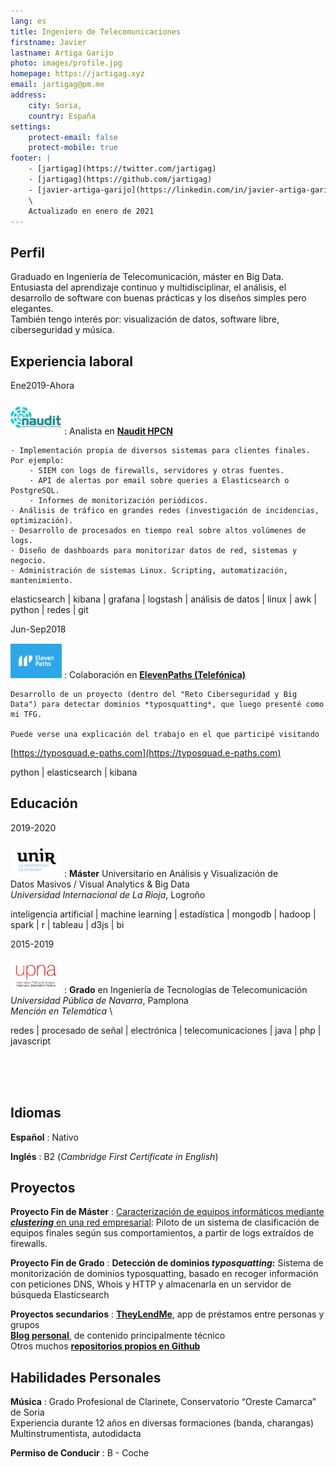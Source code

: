 ```yaml
---
lang: es
title: Ingeniero de Telecomunicaciones
firstname: Javier
lastname: Artiga Garijo
photo: images/profile.jpg
homepage: https://jartigag.xyz
email: jartigag@pm.me
address:
    city: Soria,
    country: España
settings:
    protect-email: false
    protect-mobile: true
footer: |
    - [jartigag](https://twitter.com/jartigag)
    - [jartigag](https://github.com/jartigag)
    - [javier-artiga-garijo](https://linkedin.com/in/javier-artiga-garijo) \
    \
    Actualizado en enero de 2021
---
```


Perfil
-------

Graduado en Ingeniería de Telecomunicación, máster en Big Data. Entusiasta del aprendizaje continuo y multidisciplinar, el análisis, el desarrollo de software
con buenas prácticas y los diseños simples pero elegantes.  
También tengo interés por: visualización de datos, software libre, ciberseguridad y música.

Experiencia laboral
-------------------

Ene2019-Ahora<br><a href="https://www.naudit.es"><img src="images/naudit.png" style="height: 55px; padding-top: 15px"/></a>
:   Analista en [**Naudit HPCN**](https://www.naudit.es)

    · Implementación propia de diversos sistemas para clientes finales. Por ejemplo:  
    ⠀   · SIEM con logs de firewalls, servidores y otras fuentes.  
    ⠀   · API de alertas por email sobre queries a Elasticsearch o PostgreSQL.  
    ⠀   · Informes de monitorización periódicos.  
    · Análisis de tráfico en grandes redes (investigación de incidencias, optimización).  
    · Desarrollo de procesados en tiempo real sobre altos volúmenes de logs.  
    · Diseño de dashboards para monitorizar datos de red, sistemas y negocio.  
    · Administración de sistemas Linux. Scripting, automatización, mantenimiento.

<p class="techs">elasticsearch | kibana | grafana | logstash | análisis de datos | linux | awk | python | redes | git</p>

Jun-Sep2018<br><a href="https://www.elevenpaths.com"><img src="images/11p.png" style="height: 55px; padding-top: 15px"/></a>
:   Colaboración en [**ElevenPaths (Telefónica)**](https://www.elevenpaths.com)

    Desarrollo de un proyecto (dentro del "Reto Ciberseguridad y Big Data") para detectar dominios *typosquatting*, que luego presenté como mi TFG.

    Puede verse una explicación del trabajo en el que participé visitando  
[https://typosquad.e-paths.com](https://typosquad.e-paths.com)

<p class="techs">python | elasticsearch | kibana</p>

Educación
---------

2019-2020<br><a href="https://www.unavarra.es"><img src="images/unir.png" style="height: 55px; padding-top: 15px"/></a>
:   **Máster** Universitario en Análisis y Visualización de \
    Datos Masivos / Visual Analytics & Big Data \
    *Universidad Internacional de La Rioja*, Logroño

<p class="techs">inteligencia artificial | machine learning | estadística | mongodb | hadoop | spark | r | tableau | d3js | bi</p>

2015-2019<br><a href="https://www.unavarra.es"><img src="images/upna.png" style="height: 55px; padding-top: 15px"/></a>
:   **Grado** en Ingeniería de Tecnologías de Telecomunicación \
    *Universidad Pública de Navarra*, Pamplona \
    *Mención en Telemática* \

<p class="techs">redes | procesado de señal | electrónica | telecomunicaciones | java | php | javascript</p>

⠀  
⠀  
⠀  

Idiomas
-------

**Español**
:   Nativo

**Inglés**
:   B2 (*Cambridge First Certificate in English*)

Proyectos
---------

**Proyecto Fin de Máster**
:   [Caracterización de equipos informáticos mediante ***clustering*** en una red empresarial](https://github.com/jartigag/tfm-clustering):
    Piloto de un sistema de clasificación de equipos finales según sus comportamientos, a partir de logs extraídos de firewalls.

**Proyecto Fin de Grado**
:   **Detección de dominios *typosquatting*:** Sistema de monitorización de dominios typosquatting, basado en recoger información con peticiones DNS,
    Whois y HTTP y almacenarla en un servidor de búsqueda Elasticsearch

**Proyectos secundarios**
:   [**TheyLendMe**](https://github.com/TheyLendMe/app-theylendme), app de préstamos entre personas y grupos \
    [**Blog personal**](https://jartigag.xyz/blog), de contenido principalmente técnico \
    Otros muchos [**repositorios propios en Github**](https://github.com/jartigag)

Habilidades Personales
----------------------

**Música**
:   Grado Profesional de Clarinete, Conservatorio “Oreste Camarca” de Soria \
    Experiencia durante 12 años en diversas formaciones (banda, charangas) \
    Multinstrumentista, autodidacta

**Permiso de Conducir**
:   B - Coche
